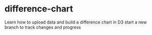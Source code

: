 # difference-chart
Learn how to upload data and build a difference chart in D3
start a new branch to track changes and progress
